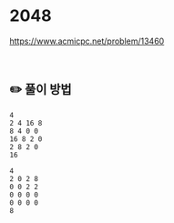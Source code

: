 # 2048

https://www.acmicpc.net/problem/13460

</br>

## ✏️ 풀이 방법


```
4
2 4 16 8
8 4 0 0
16 8 2 0
2 8 2 0
16
```

```
4      
2 0 2 8
0 0 2 2
0 0 0 0
0 0 0 0
8
```
</br>


